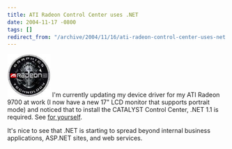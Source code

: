 ```yaml
---
title: ATI Radeon Control Center uses .NET
date: 2004-11-17 -0800
tags: []
redirect_from: "/archive/2004/11/16/ati-radeon-control-center-uses-net.aspx/"
---
```


![ATI Radeon](/images/AtiRadeon.jpg) I'm currently updating my device
driver for my ATI Radeon 9700 at work (I now have a new 17" LCD monitor
that supports portrait mode) and noticed that to install the CATALYST
Control Center, .NET 1.1 is required. See [for
yourself](http://www.ati.com/support/drivers/winxp/radeonwdm-xp.html?type=xp&prodType=graphic∏=productsXPdriver&submit.x=12&submit.y=2).

It's nice to see that .NET is starting to spread beyond internal
business applications, ASP.NET sites, and web services.

